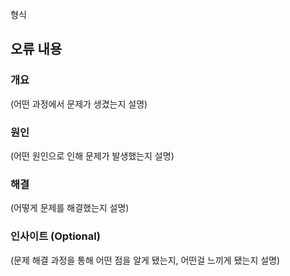 형식

## 오류 내용

### 개요

(어떤 과정에서 문제가 생겼는지 설명)

### 원인

(어떤 원인으로 인해 문제가 발생했는지 설명)

### 해결

(어떻게 문제를 해결했는지 설명)

### 인사이트 (Optional)

(문제 해결 과정을 통해 어떤 점을 알게 됐는지, 어떤걸 느끼게 됐는지 설명)